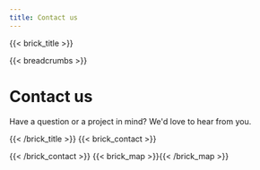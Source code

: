 ```yaml
---
title: Contact us
---
```

{{< brick_title >}}

{{< breadcrumbs >}}

# Contact us

Have a question or a project in mind? We'd love to hear from you.

{{< /brick_title >}}
{{< brick_contact >}}

<!-- {{< socialbuttons >}} -->

{{< /brick_contact >}}
{{< brick_map >}}{{< /brick_map >}}